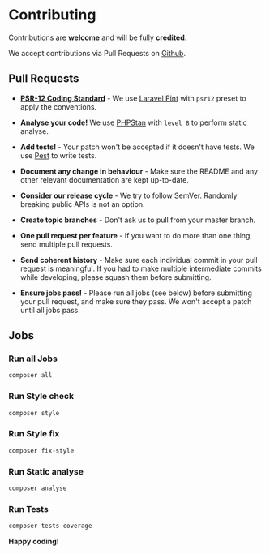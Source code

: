 # Contributing

Contributions are **welcome** and will be fully **credited**.

We accept contributions via Pull Requests on [Github][1].

## Pull Requests

- **[PSR-12 Coding Standard][2]** - We use [Laravel Pint][3] with `psr12` preset to apply the conventions.

- **Analyse your code!** We use [PHPStan][5] with `level 8` to perform static analyse.

- **Add tests!** - Your patch won't be accepted if it doesn't have tests. We use [Pest][4] to write tests.

- **Document any change in behaviour** - Make sure the README and any other relevant documentation are kept up-to-date.

- **Consider our release cycle** - We try to follow SemVer. Randomly breaking public APIs is not an option.

- **Create topic branches** - Don't ask us to pull from your master branch.

- **One pull request per feature** - If you want to do more than one thing, send multiple pull requests.

- **Send coherent history** - Make sure each individual commit in your pull request is meaningful.
If you had to make multiple intermediate commits while developing, please squash them before submitting.

- **Ensure jobs pass!** - Please run all jobs (see below) before submitting your pull request,
and make sure they pass. We won't accept a patch until all jobs pass.

## Jobs

### Run all Jobs

``` bash
composer all
```

### Run Style check

``` bash
composer style
```

### Run Style fix

``` bash
composer fix-style
```

### Run Static analyse

``` bash
composer analyse
```

### Run Tests

``` bash
composer tests-coverage
```

**Happy coding**!

[1]: https://github.com/Jampire/moonshine-impersonate/pulls
[2]: https://www.php-fig.org/psr/psr-12/
[3]: https://github.com/laravel/pint
[4]: https://pestphp.com/
[5]: https://phpstan.org/
